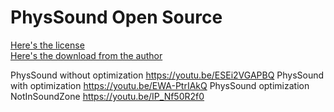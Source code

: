 # PhysSound Open Source
[Here's the license](https://forum.unity.com/threads/open-source-physsound-physics-audio-system.334297/page-2#post-4399633)  
[Here's the download from the author](https://forum.unity.com/threads/open-source-physsound-physics-audio-system.334297/page-2#post-4399633)  

PhysSound without optimization https://youtu.be/ESEi2VGAPBQ
PhysSound with optimization https://youtu.be/EWA-PtrIAkQ
PhysSound optimization NotInSoundZone https://youtu.be/IP_Nf50R2f0

